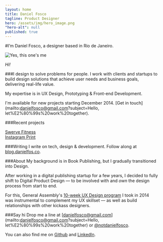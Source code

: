 ```yaml
---
layout: home
title: Daniel Fosco
tagline: Product Designer
hero: /assets/img/hero_image.png
"hero-alt": null
published: true
---
```


#I’m <span class="accent">Daniel Fosco</span>, a designer based in Rio de Janeiro.

![Yes, this one's me](http://i.imgur.com/GMkqnNn.jpg)

<em>Hi!</em>

###I design to solve problems for people.
I work with clients and startups to build design solutions that achieve user needs and business goals, delivering real-life value. 

My expertise is in <span class="accent">UX Design</span>, <span class="accent">Prototyping</span> & <span class="accent">Front-end Development</span>.

I'm available for new projects starting December 2014. [Get in touch](mailto:danielfosco@gmail.com?subject=Hello, let%E2%80%99s%20work%20together).

###Recent projects
<div class="button-wrap">
    <a href="{{ site.url }}/swerve-app">
        <div class="btn">
            Swerve Fitness
        </div>
    </a>
</div>

<div class="button-wrap">
    <a href="{{ site.url }}/instagram-print">
        <div class="btn">
            Instagram Print
        </div>
    </a>    
</div>

###Writing
I write on tech, design & development. Follow along at [blog.danielfos.co](http://blog.danielfos.co/).

###About
My background is in Book Publishing, but I gradually transitioned into Design.

After working in a digital publishing startup for a few years, I decided to fully shift to Digital Product Design — to be involved with and *own* the design process from start to end.

For this, General Assembly's <a href="https://generalassemb.ly/education/user-experience-design-immersive/new-york-city" target="_blank">10-week UX Design program</a> I took in 2014 was instrumental to complement my UX skillset — as well as build relationships with other kickass designers. 

###Say hi
Drop me a line at [danielfosco@gmail.com](mailto:danielfosco@gmail.com?subject=Hello, let%E2%80%99s%20work%20together) or [@notdanielfosco](https://www.twitter.com/notdanielfosco). 

You can also find me on [Github](https://github.com/dfosco) and [LinkedIn](https://www.linkedin.com/in/danielfosco/en).
